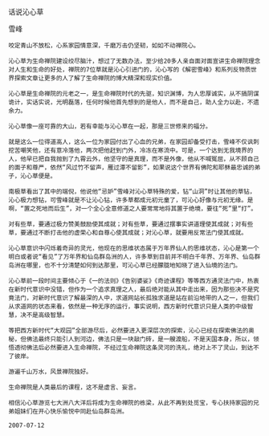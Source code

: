 话说沁心草

雪峰


    咬定青山不放松，心系家园情意深，千磨万击仍坚韧，如如不动禅院心。

    沁心草为生命禅院建设绞尽脑汁，想过了无数办法，至少给20多人亲自面对面宣讲生命禅院理念对人生和生命的好处，禅院的7位草就是沁心引进门的，沁心写的《解密雪峰》和系列反物质世界探索文章让更多的人了解了生命禅院的博大精深和现实价值。

    沁心草是生命禅院的元老之一，是生命禅院时代的先驱，知识渊博，为人忠厚诚实，从不搞阴谋诡计，实话实说，光明磊落，任何时候他首先想到的是他人，而不是自己，助人全力以赴，不遗余力。

    沁心草像一座可靠的大山，若有幸能与沁心草在一起，那是三世修来的福分。

    就是这么一位得道高人，这么一位为家园付出了心血的兄弟，在家园却备受打击，雪峰不仅讽刺挖苦嘲笑他，还有意冷落他，两次把他赶到门外，冷冻在寒流中。可是，一个达到无我境界的人，他早已把自我抛到了九霄云外，他坚守的是真理，而不是外像，他从不喊冤屈，从不顾自己的面子和尊严，依然“风过竹不留声，雁过潭不留影”，如果说这个世界有佛陀和耶稣最忠诚的弟子，沁心草便是。

    南极草看出了其中的端倪，他说他“忌妒”雪峰对沁心草特殊的爱，钻“山洞”时让其他的草钻，沁心极力想钻，可雪峰就是不让沁心钻，许多草都成元初元童了，可沁心好像与元初无缘。是啊，“置之死地而后生”，对一个全心全意修道之人要常常地将其置于绝境，要往“死”里“打”。

    对有些草，要通过极力赞美鼓励使其成就；对有些草，要通过摆事实讲道理使其成就；对有些草，要通过不断打击他的虚荣心和自尊心使其成就；对沁心草，就要用反常法门使其成就。

    沁心草意识中闪烁着奇异的灵光，他现在的思维状态属于万年界仙人的思维状态，沁心是第一个明白或者说“看见”了万年界和仙岛群岛洲的人，许多草到目前并不明白千年界、万年界、仙岛群岛洲在哪里，也不十分清楚如何到达那里，可沁心草已经朦胧地知晓了进入仙境的法门。

    沁心草前一段时间主要倾心于《一的法则》《告别婆娑》《奇迹课程》等等西方通灵法门中，热衷在新时代意识中没错，但作为一个追求真理之人，最后绝对能从其中走出来，因为那些决不是究竟法门，对新时代意识了解最深的人中，求道网站长孤独求道是站在前沿地带的人之一，但我们从求道网的状态来看，依然是一种无序的运行，事实说明，西方新时代意识只是人类的中级智慧，决不是高级智慧。

    等把西方新时代“大观园”全部游尽后，必然要进入更深层次的探索，沁心已经在探索佛法的奥秘，但佛法最终只能引人到河边，佛法只是一块敲门砖，是一艘渡船，不是天国本身，所以，领悟透彻佛法后必然要进入生命禅院，不经过生命禅院这条灵河的洗礼，绝对上不了灵山，到达不了彼岸。

    游遍千山万水，风景禅院独好。

    生命禅院是人类最后的课程，这不是虚言、妄言。

    相信沁心草游览七大洲八大洋后将成为生命禅院的栋梁，从此不再到处觅宝，专心扶持家园的兄弟姐妹们在开心快乐愉悦中同赴仙岛群岛洲。

    2007-07-12



